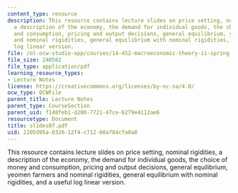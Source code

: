 ```yaml
---
content_type: resource
description: This resource contains lecture slides on price setting, nominal rigidities,
  a description of the economy, the demand for individual goods, the choice of money
  and consumption, pricing and output decisions, general equilibrium, yeomen farmers
  and nominal rigidities, general equilibrium with nominal rigidities, and a useful
  log linear version.
file: /ol-ocw-studio-app/courses/14-452-macroeconomic-theory-ii-spring-2007/2205d95a032612f4c712b0a784cfa0a0_slides07.pdf
file_size: 240582
file_type: application/pdf
learning_resource_types:
- Lecture Notes
license: https://creativecommons.org/licenses/by-nc-sa/4.0/
ocw_type: OCWFile
parent_title: Lecture Notes
parent_type: CourseSection
parent_uid: f148feb1-d280-7721-47ce-6279e4112ae6
resourcetype: Document
title: slides07.pdf
uid: 2205d95a-0326-12f4-c712-b0a784cfa0a0
---
```

This resource contains lecture slides on price setting, nominal rigidities, a description of the economy, the demand for individual goods, the choice of money and consumption, pricing and output decisions, general equilibrium, yeomen farmers and nominal rigidities, general equilibrium with nominal rigidities, and a useful log linear version.